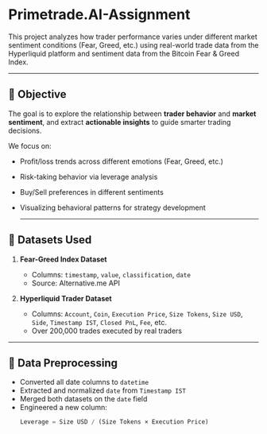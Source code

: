# Primetrade.AI-Assignment

This project analyzes how trader performance varies under different market sentiment conditions (Fear, Greed, etc.) using real-world trade data from the Hyperliquid platform and sentiment data from the Bitcoin Fear & Greed Index.

___


## 🎯 Objective

The goal is to explore the relationship between **trader behavior** and **market sentiment**, and extract **actionable insights** to guide smarter trading decisions.

We focus on:
- Profit/loss trends across different emotions (Fear, Greed, etc.)
- Risk-taking behavior via leverage analysis
- Buy/Sell preferences in different sentiments
- Visualizing behavioral patterns for strategy development

  ---

## 📁 Datasets Used

1. **Fear-Greed Index Dataset**
   - Columns: `timestamp`, `value`, `classification`, `date`
   - Source: Alternative.me API

2. **Hyperliquid Trader Dataset**
   - Columns: `Account`, `Coin`, `Execution Price`, `Size Tokens`, `Size USD`, `Side`, `Timestamp IST`, `Closed PnL`, `Fee`, etc.
   - Over 200,000 trades executed by real traders

---
## 🧹 Data Preprocessing

- Converted all date columns to `datetime`
- Extracted and normalized `date` from `Timestamp IST`
- Merged both datasets on the `date` field
- Engineered a new column:  
  ```python
  Leverage = Size USD / (Size Tokens × Execution Price)
